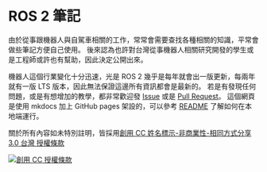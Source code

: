 # ROS 2 筆記

由於從事跟機器人與自駕車相關的工作，常常會需要查找各種相關的知識，平常會做些筆記方便自己使用。
後來認為也許對台灣從事機器人相關研究開發的學生或是工程師或許也有幫助，因此決定公開出來。

機器人這個行業變化十分迅速，光是 ROS 2 幾乎是每年就會出一版更新，每兩年就有一版 LTS 版本，因此無法保證這邊所有資訊都會是最新的。
若是有發現任何問題，或是有想增加的教學，都非常歡迎發 [Issue](https://github.com/evshary/ros2-learning/issues) 或是 [Pull Request](https://github.com/evshary/ros2-learning/pulls)。
這個網頁是使用 mkdocs 加上 GitHub pages 架設的，可以參考 [README](https://github.com/evshary/ros2-learning) 了解如何在本地端運行。

關於所有內容如未特別註明，皆採用<a rel="license" href="http://creativecommons.org/licenses/by-nc-sa/3.0/tw/">創用 CC 姓名標示-非商業性-相同方式分享 3.0 台灣 授權條款</a>

<a rel="license" href="http://creativecommons.org/licenses/by-nc-sa/3.0/tw/"><img alt="創用 CC 授權條款" style="border-width:0" src="https://i.creativecommons.org/l/by-nc-sa/3.0/tw/88x31.png" /></a>

